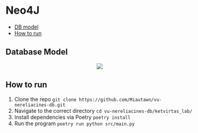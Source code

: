 # Neo4J
- [DB model](#database-model)
- [How to run](#how-to-run)

## Database Model
<p align="center">
  <img src="https://user-images.githubusercontent.com/60518314/203165240-031b0f37-d986-4fc4-be32-0ded55d60bcb.png">
</p>

## How to run
1. Clone the repo `git clone https://github.com/Miautawn/vu-nereliacines-db.git`
2. Navigate to the correct directory `cd vu-nereliacines-db/ketvirtas_lab/`
3. Install dependencies via Poetry `poetry install`
4. Run the program `poetry run python src/main.py`
